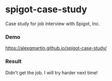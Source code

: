 # spigot-case-study
Case study for job interview with Spigot, Inc.
### Demo
https://alexgmartin.github.io/spigot-case-study/

### Result
Didn't get the job. I will try harder next time!
